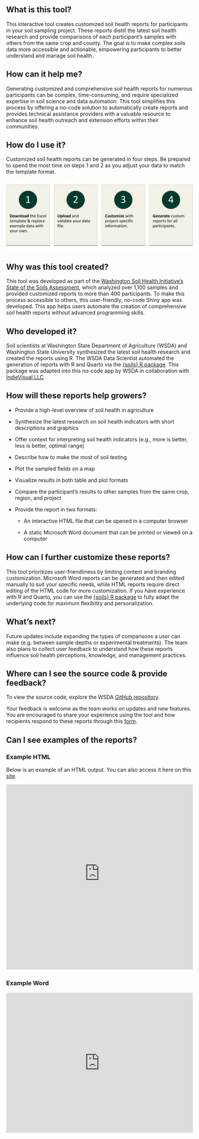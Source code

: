 ## What is this tool?

This interactive tool creates customized soil health reports for participants in your soil sampling project. These reports distill the latest soil health research and provide comparisons of each participant’s samples with others from the same crop and county. The goal is to make complex soils data more accessible and actionable, empowering participants to better understand and manage soil health.

## How can it help me?

Generating customized and comprehensive soil health reports for numerous participants can be complex, time-consuming, and require specialized expertise in soil science and data automation. This tool simplifies this process by offering a no-code solution to automatically create reports and provides technical assistance providers with a valuable resource to enhance soil health outreach and extension efforts within their communities.

## How do I use it?

Customized soil health reports can be generated in four steps. Be prepared to spend the most time on steps 1 and 2 as you adjust your data to match the template format.

![Step 1: Download the Excel template & replace example data with your own. Step 2: Upload and validate your data file. Step 3: Customize with project-specific information. Step 4: Generate custom reports for all participants.](steps.png)

## **Why was this tool created**?

This tool was developed as part of the [Washington Soil Health Initiative’s State of the Soils Assessment](https://washingtonsoilhealthinitiative.com/state-of-the-soils/), which analyzed over 1,100 samples and provided customized reports to more than 400 participants. To make this process accessible to others, this user-friendly, no-code Shiny app was developed. This app helps users automate the creation of comprehensive soil health reports without advanced programming skills.

## **Who developed it?**

Soil scientists at Washington State Department of Agriculture (WSDA) and Washington State University synthesized the latest soil health research and created the reports using R. The WSDA Data Scientist automated the generation of reports with R and Quarto via the [{soils} R package](https://wa-department-of-agriculture.github.io/soils/). This package was adapted into this no-code app by WSDA in collaboration with [IndieVisual LLC](https://indievisual.tech/).

## **How will these reports help growers?**

-   Provide a high-level overview of soil health in agriculture

-   Synthesize the latest research on soil health indicators with short descriptions and graphics

-   Offer context for interpreting soil health indicators (e.g., more is better, less is better, optimal range)

-   Describe how to make the most of soil testing

-   Plot the sampled fields on a map

-   Visualize results in both table and plot formats

-   Compare the participant’s results to other samples from the same crop, region, and project

-   Provide the report in two formats:

    -   An interactive HTML file that can be opened in a computer browser

    -   A static Microsoft Word document that can be printed or viewed on a computer

## **How can I further customize these reports?**

This tool prioritizes user-friendliness by limiting content and branding customization. Microsoft Word reports can be generated and then edited manually to suit your specific needs, while HTML reports require direct editing of the HTML code for more customization. If you have experience with R and Quarto, you can use the [{soils} R package](https://github.com/WA-Department-of-Agriculture/soils/) to fully adapt the underlying code for maximum flexibility and personalization.

## **What’s next?**

Future updates include expanding the types of comparisons a user can make (e.g. between sample depths or experimental treatments). The team also plans to collect user feedback to understand how these reports influence soil health perceptions, knowledge, and management practices.

## **Where can I see the source code & provide feedback?**

To view the source code, explore the WSDA [GitHub repository](https://github.com/WA-Department-of-Agriculture/soil-health-report-generator). 

Your feedback is welcome as the team works on updates and new features. You are encouraged to share your experience using the tool and how recipients respond to these reports through this [form](https://arcg.is/1zPbbL1).

## **Can I see examples of the reports?**

### Example HTML

Below is an example of an HTML output. You can also access it here on this [site](https://soils-example-html.netlify.app/).

<iframe src="https://soils-example-html.netlify.app/" width="100%" height="500" style="border: none;"></iframe>

### Example Word

<div style="position: relative; width: 100%; padding-bottom: 75%;">
    <iframe src="https://drive.google.com/file/d/1VsRDa4zzzevCVYK17RvtbxHVu2nELCUc/preview" style="position: absolute; top: 0; left: 0; width: 100%; height: 100%; border: none;">
    </iframe>
</div>